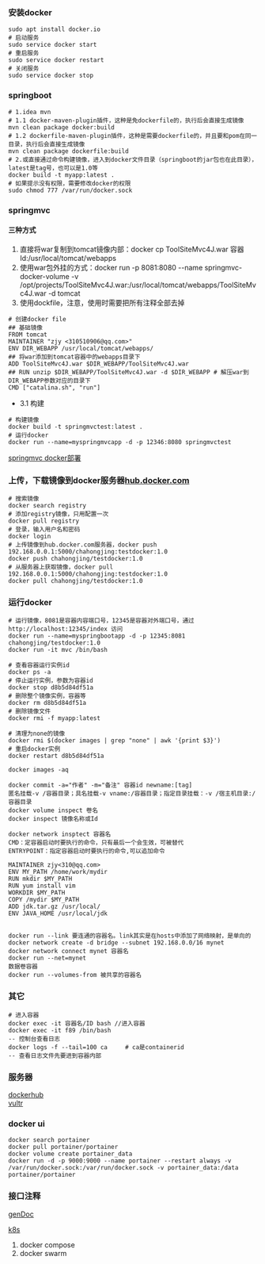 ### 安装docker
``` shell script
sudo apt install docker.io
# 启动服务
sudo service docker start
# 重启服务
sudo service docker restart
# 关闭服务
sudo service docker stop
```

### springboot
```shell script
# 1.idea mvn
# 1.1 docker-maven-plugin插件，这种是免dockerfile的，执行后会直接生成镜像
mvn clean package docker:build
# 1.2 dockerfile-maven-plugin插件，这种是需要dockerfile的，并且要和pom在同一目录，执行后会直接生成镜像
mvn clean package dockerfile:build
# 2.或直接通过命令构建镜像，进入到docker文件目录（springboot的jar包也在此目录），latest是tag号，也可以是1.0等
docker build -t myapp:latest .
# 如果提示没有权限，需要修改docker的权限
sudo chmod 777 /var/run/docker.sock
```
### springmvc
#### 三种方式
1. 直接将war复制到tomcat镜像内部：docker cp ToolSiteMvc4J.war 容器Id:/usr/local/tomcat/webapps
2. 使用war包外挂的方式：docker run -p 8081:8080 --name springmvc-docker-volume -v /opt/projects/ToolSiteMvc4J.war:/usr/local/tomcat/webapps/ToolSiteMvc4J.war -d tomcat
3. 使用dockfile，注意，使用时需要把所有注释全部去掉
```shell script
# 创建docker file
## 基础镜像
FROM tomcat
MAINTAINER "zjy <310510906@qq.com>"
ENV DIR_WEBAPP /usr/local/tomcat/webapps/
## 将war添加到tomcat容器中的webapps目录下
ADD ToolSiteMvc4J.war $DIR_WEBAPP/ToolSiteMvc4J.war
## RUN unzip $DIR_WEBAPP/ToolSiteMvc4J.war -d $DIR_WEBAPP # 解压war到DIR_WEBAPP参数对应的目录下
CMD ["catalina.sh", "run"]
```
- 3.1 构建 
``` shell
# 构建镜像
docker build -t springmvctest:latest .
# 运行docker
docker run --name=myspringmvcapp -d -p 12346:8080 springmvctest
```


[springmvc docker部署](https://www.yuque.com/zhoubang/docker/docker-deploy-springmvc-maven)

### 上传，下载镜像到docker服务器[hub.docker.com](https://hub.docker.com)
```shell script
# 搜索镜像
docker search registry
# 添加registry镜像，只用配置一次
docker pull registry
# 登录，输入用户名和密码
docker login
# 上传镜像到hub.docker.com服务器，docker push 192.168.0.0.1:5000/chahongjing:testdocker:1.0
docker push chahongjing/testdocker:1.0
# 从服务器上获取镜像，docker pull 192.168.0.0.1:5000/chahongjing:testdocker:1.0
docker pull chahongjing/testdocker:1.0
```

### 运行docker
```shell script
# 运行镜像，8081是容器内容端口号，12345是容器对外端口号，通过 http://localhost:12345/index 访问
docker run --name=myspringbootapp -d -p 12345:8081 chahongjing/testdocker:1.0
docker run -it mvc /bin/bash

# 查看容器运行实例id
docker ps -a
# 停止运行实例，参数为容器id
docker stop d8b5d84df51a
# 删除整个镜像实例，容器等
docker rm d8b5d84df51a
# 删除镜像文件
docker rmi -f myapp:latest

# 清理为none的镜像
docker rmi $(docker images | grep "none" | awk '{print $3}')
# 重启docker实例
docker restart d8b5d84df51a

docker images -aq
```

``` shell script
docker commit -a="作者" -m="备注" 容器id newname:[tag]
匿名挂载-v /容器目录；具名挂载-v vname:/容器目录；指定目录挂载：-v /宿主机目录:/容器目录
docker volume inspect 卷名
docker inspect 镜像名称或Id

docker network insptect 容器名
CMD：定容器启动时要执行的命令，只有最后一个会生效，可被替代
ENTRYPOINT：指定容器启动时要执行的命令,可以追加命令

MAINTAINER zjy<310@qq.com>
ENV MY_PATH /home/work/mydir
RUN mkdir $MY_PATH
RUN yum install vim
WORKDIR $MY_PATH
COPY /mydir $MY_PATH
ADD jdk.tar.gz /usr/local/
ENV JAVA_HOME /usr/local/jdk


docker run --link 要连通的容器名。link其实是在hosts中添加了网络映射，是单向的
docker network create -d bridge --subnet 192.168.0.0/16 mynet
docker network connect mynet 容器名
docker run --net=mynet
数据卷容器
docker run --volumes-from 被共享的容器名
```

### 其它
```shell script
# 进入容器
docker exec -it 容器名/ID bash //进入容器
docker exec -it f89 /bin/bash
-- 控制台查看日志
docker logs -f --tail=100 ca     # ca是containerid
-- 查看日志文件先要进到容器内部
```

### 服务器
[dockerhub](https://hub.docker.com/) <br>
[vultr](https://my.vultr.com)

### docker ui
```shell script
docker search portainer
docker pull portainer/portainer
docker volume create portainer_data
docker run -d -p 9000:9000 --name portainer --restart always -v /var/run/docker.sock:/var/run/docker.sock -v portainer_data:/data portainer/portainer
```

### 接口注释
[genDoc](https://github.com.cnpmjs.org/easycodingnow/genDoc)

[k8s](http://www.dockone.io/article/932)


1. docker compose
2. docker swarm